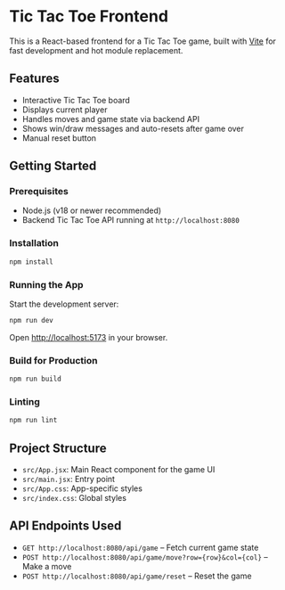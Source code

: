 # Tic Tac Toe Frontend

This is a React-based frontend for a Tic Tac Toe game, built with [Vite](https://vitejs.dev/) for fast development and hot module replacement.

## Features

- Interactive Tic Tac Toe board
- Displays current player
- Handles moves and game state via backend API
- Shows win/draw messages and auto-resets after game over
- Manual reset button

## Getting Started

### Prerequisites

- Node.js (v18 or newer recommended)
- Backend Tic Tac Toe API running at `http://localhost:8080`

### Installation

```sh
npm install
```

### Running the App

Start the development server:

```sh
npm run dev
```

Open [http://localhost:5173](http://localhost:5173) in your browser.

### Build for Production

```sh
npm run build
```

### Linting

```sh
npm run lint
```

## Project Structure

- `src/App.jsx`: Main React component for the game UI
- `src/main.jsx`: Entry point
- `src/App.css`: App-specific styles
- `src/index.css`: Global styles

## API Endpoints Used

- `GET http://localhost:8080/api/game` – Fetch current game state
- `POST http://localhost:8080/api/game/move?row={row}&col={col}` – Make a move
- `POST http://localhost:8080/api/game/reset` – Reset the game
